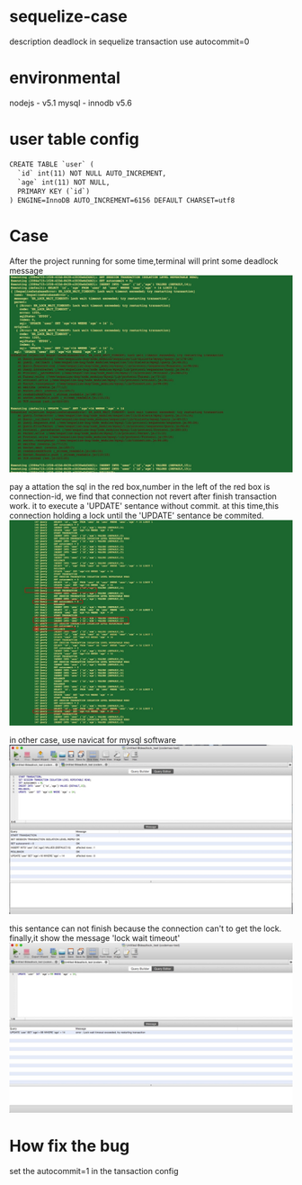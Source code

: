 # sequelize-case
description deadlock in sequelize transaction use autocommit=0

# environmental
nodejs - v5.1
mysql - innodb v5.6

# user table config

```
CREATE TABLE `user` (
  `id` int(11) NOT NULL AUTO_INCREMENT,
  `age` int(11) NOT NULL,
  PRIMARY KEY (`id`)
) ENGINE=InnoDB AUTO_INCREMENT=6156 DEFAULT CHARSET=utf8
```

# Case
After the project running for some time,terminal will print some deadlock message
![image](https://github.com/bugall/sequelize-case/blob/master/pic/lock.png)

pay a attation the sql in the red box,number in the left of the red box is connection-id,
we find that connection not revert after finish transaction work. it to execute a 'UPDATE' sentance without commit.
at this time,this connection holding a lock until the 'UPDATE' sentance be commited.
![image](https://github.com/bugall/sequelize-case/blob/master/pic/mysql-log.png)

in other case, use navicat for mysql software
![image](https://github.com/bugall/sequelize-case/blob/master/pic/transcation.png)

this sentance can not finish because the connection can't to get the lock.
finally,it show the message 'lock wait timeout'
![image](https://github.com/bugall/sequelize-case/blob/master/pic/update.png)


# How fix the bug 
set the autocommit=1 in the tansaction config
